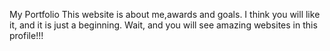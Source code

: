 My Portfolio
This website is about me,awards and goals. I think you will like it, and it is just a beginning. Wait, and you will see amazing websites in this profile!!!
